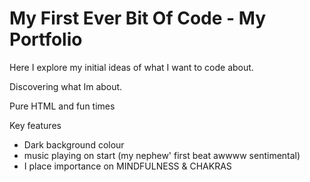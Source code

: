 # My First Ever Bit Of Code -  My Portfolio

Here I explore my initial ideas of what I want to code about.

Discovering what Im about.

Pure HTML and fun times

Key features

- Dark background colour
- music playing on start (my nephew' first beat awwww sentimental)
- I place importance on MINDFULNESS & CHAKRAS

